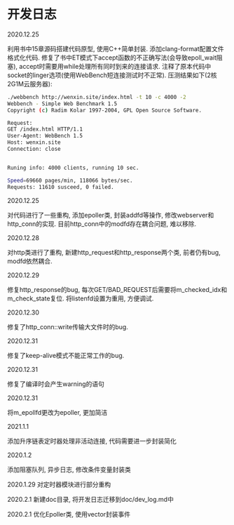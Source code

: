 # 开发日志
2020.12.25

利用书中15章源码搭建代码原型, 使用C++简单封装. 添加clang-format配置文件格式化代码. 修复了书中ET模式下accept函数的不正确写法(会导致epoll_wait阻塞), accept时需要用while处理所有同时到来的连接请求. 注释了原本代码中socket的linger选项(使用WebBench短连接测试时不正常). 压测结果如下(2核2G1M云服务器):
```sh
./webbench http://wenxin.site/index.html -t 10 -c 4000 -2
Webbench - Simple Web Benchmark 1.5
Copyright (c) Radim Kolar 1997-2004, GPL Open Source Software.

Request:
GET /index.html HTTP/1.1
User-Agent: WebBench 1.5
Host: wenxin.site
Connection: close


Runing info: 4000 clients, running 10 sec.

Speed=69660 pages/min, 118066 bytes/sec.
Requests: 11610 susceed, 0 failed.
```

2020.12.25

对代码进行了一些重构, 添加epoller类, 封装addfd等操作, 修改webserver和http_conn的实现. 目前http_conn中的modfd存在耦合问题, 难以移除.

2020.12.28

对http类进行了重构, 新建http_request和http_response两个类, 前者仍有bug, modfd依然耦合.

2020.12.29

修复http_response的bug, 每次GET/BAD_REQUEST后需要将m_checked_idx和m_check_state复位. 将listenfd设置为重用, 方便调试.

2020.12.30

修复了http_conn::write传输大文件时的bug.

2020.12.31

修复了keep-alive模式不能正常工作的bug.

2020.12.31

修复了编译时会产生warning的语句

2020.12.31

将m_epollfd更改为epoller, 更加简洁

2021.1.1

添加升序链表定时器处理非活动连接, 代码需要进一步封装简化

2020.1.2

添加阻塞队列, 异步日志, 修改条件变量封装类

2020.1.29
对定时器模块进行部分重构

2020.2.1
新建doc目录, 将开发日志迁移到doc/dev_log.md中

2020.2.1
优化Epoller类, 使用vector封装事件
